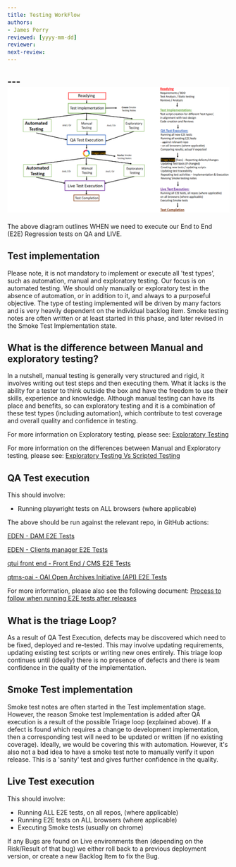 ```yaml
---
title: Testing WorkFlow
authors: 
- James Perry
reviewed: [yyyy-mm-dd]
reviewer:
next-review:
---
```


--- ![Test Work Flow Diagram](BLI_Test_Workflow.png)
---

The above diagram outlines WHEN we need to execute our End to End (E2E) Regression tests on QA and LIVE. 

## Test implementation

Please note, it is not mandatory to implement or execute all 'test types', such as automation, manual and exploratory testing. Our focus is on automated testing. We should only manually or exploratory test in the absence of automation, or in addition to it, and always to a purposeful objective. The type of testing implemented will be driven by many factors and is very heavily dependent on the individual backlog item. Smoke testing notes are often written or at least started in this phase, and later revised in the Smoke Test Implementation state. 

## What is the difference between Manual and exploratory testing?
In a nutshell, manual testing is generally very structured and rigid, it involves writing out test steps and then executing them. What it lacks is the ability for a tester to think outside the box and have the freedom to use their skills, experience and knowledge. Although manual testing can have its place and benefits, so can exploratory testing and it is a combination of these test types (including automation), which contribute to test coverage and overall quality and confidence in testing. 

For more information on Exploratory testing, please see: [Exploratory Testing](Test-Engineering\Exploratory-Testing.md) 

For more information on the differences between Manual and Exploratory testing, please see: [Exploratory Testing Vs Scripted Testing](https://www.softwaretestinghelp.com/exploratory-testing-vs-scripted-testing/) 


## QA Test execution

This should involve:
- Running playwright tests on ALL browsers (where applicable) 

The above should be run against the relevant repo, in GitHub actions:

[EDEN - DAM E2E Tests](https://github.com/amdigital-co-uk/eden/actions/workflows/dam-e2e-tests.yml)

[EDEN - Clients manager E2E Tests](https://github.com/amdigital-co-uk/eden/actions/workflows/clients-e2e-tests.yml)

[qtui front end - Front End / CMS E2E Tests](https://github.com/amdigital-co-uk/qtui-front-end/actions/workflows/e2e-tests.yml)

[qtms-oai - OAI Open Archives Initiative (API) E2E Tests](https://github.com/amdigital-co-uk/qtms-oai/actions)

For more information, please also see the following document: [Process to follow when running E2E tests after releases](https://adammatthewdigital.sharepoint.com/:w:/s/Quartex/EQ9WdpmT6N5Om-iRay91EbIBXDjWW88nFHGPTX-ugRSAkw?e=NGIqpj)


## What is the triage Loop?

As a result of QA Test Execution, defects may be discovered which need to be fixed, deployed and re-tested. This may involve updating requirements, updating existing test scripts or writing new ones entirely. This triage loop continues until (ideally) there is no presence of defects and there is team confidence in the quality of the implementation. 

## Smoke Test implementation

Smoke test notes are often started in the Test implementation stage. However, the reason Smoke test Implementation is added after QA execution is a result of the possible Triage loop (explained above). If a defect is found which requires a change to development implementation, then a corresponding test will need to be updated or written (if no existing coverage). Ideally, we would be covering this with automation. However, it's also not a bad idea to have a smoke test note to manually verify it upon release. This is a 'sanity' test and gives further confidence in the quality. 

## Live Test execution

This should involve:

- Running ALL E2E tests, on all repos, (where applicable)
- Running E2E tests on ALL browsers (where applicable)
- Executing Smoke tests (usually on chrome)

If any Bugs are found on Live environments then (depending on the Risk/Result of that bug) we either roll back to a previous deployment version, or create a new Backlog Item to fix the Bug. 